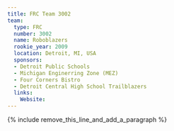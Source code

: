 ```yaml
---
title: FRC Team 3002
team:
  type: FRC
  number: 3002
  name: Roboblazers
  rookie_year: 2009
  location: Detroit, MI, USA
  sponsors:
  - Detroit Public Schools
  - Michigan Enginerring Zone (MEZ)
  - Four Corners Bistro
  - Detroit Central High School Trailblazers
  links:
    Website:
---
```


{% include remove_this_line_and_add_a_paragraph %}